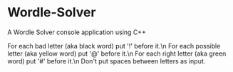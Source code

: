 # Wordle-Solver
A Wordle Solver console application using C++

For each bad letter (aka black word) put '!' before it.\n
For each possible letter (aka yellow word) put '@' before it.\n
For each right letter (aka green word) put '#' before it.\n
Don't put spaces between letters as input.
